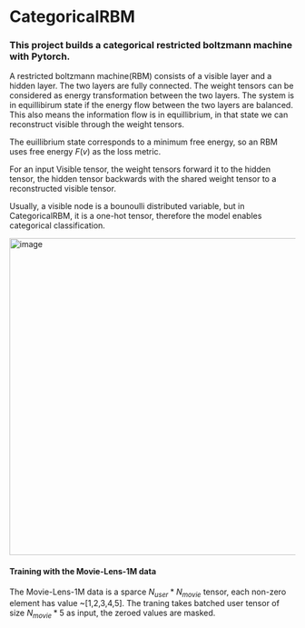 # CategoricalRBM

### This project builds a categorical restricted boltzmann machine with Pytorch.

A restricted boltzmann machine(RBM) consists of a visible layer and a hidden layer. The two layers are fully connected. The weight tensors can be considered as energy transformation between the two layers.
The system is in equillibirum state if the energy flow between the two layers are balanced. This also means the information flow is in equillibrium, in that state we can reconstruct visible through the weight tensors.

The euillibrium state corresponds to a minimum free energy, so an RBM uses free energy $F(v)$ as the loss metric.

For an input Visible tensor, the weight tensors forward it to the hidden tensor, the hidden tensor backwards with the shared weight tensor to a reconstructed visible tensor.

Usually, a visible node is a bounoulli distributed variable, but in CategoricalRBM, it is a one-hot tensor, therefore the model enables categorical classification.

<img width="558" alt="image" src="https://user-images.githubusercontent.com/115207895/196232177-0631f242-5b06-45b9-82a4-724fd7d787a4.png">

#### Training with the Movie-Lens-1M data

The Movie-Lens-1M data is a sparce $N_{user}*N_{movie}$ tensor, each non-zero element has value ~[1,2,3,4,5]. The traning takes batched user tensor of size $N_{movie}*5$ as input, the zeroed values are masked.
